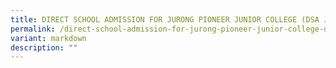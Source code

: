 ```yaml
---
title: DIRECT SCHOOL ADMISSION FOR JURONG PIONEER JUNIOR COLLEGE (DSA JPJC) 2025
permalink: /direct-school-admission-for-jurong-pioneer-junior-college-dsa-jpjc-2025/
variant: markdown
description: ""
---
```

